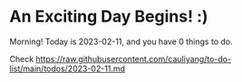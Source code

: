 # An Exciting Day Begins! :)

Morning! Today is 2023-02-11, and you have 0 things to do.

Check https://raw.githubusercontent.com/cauliyang/to-do-list/main/todos/2023-02-11.md